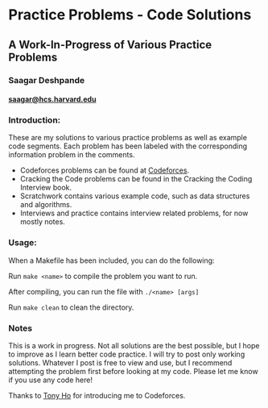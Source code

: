 # Practice Problems - Code Solutions #

## A Work-In-Progress of Various Practice Problems ##

### Saagar Deshpande ###
#### <saagar@hcs.harvard.edu> ####

### Introduction: ###

These are my solutions to various practice problems as well as example code segments. Each problem has been labeled with the corresponding information problem in the comments. 

* Codeforces problems can be found at [Codeforces](www.codeforces.com).
* Cracking the Code problems can be found in the Cracking the Coding Interview book.
* Scratchwork contains various example code, such as data structures and algorithms.
* Interviews and practice contains interview related problems, for now mostly notes.

### Usage: ###

When a Makefile has been included, you can do the following:

Run `make <name>` to compile the problem you want to run.

After compiling, you can run the file with `./<name> [args]`

Run `make clean` to clean the directory.

### Notes ###
This is a work in progress. Not all solutions are the best possible, but I hope to improve as I learn better code practice. I will try to post only working solutions. Whatever I post is free to view and use, but I recommend attempting the problem first before looking at my code. Please let me know if you use any code here!

Thanks to [Tony Ho](https://github.com/tonyho1992) for introducing me to Codeforces.
